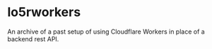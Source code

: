 # lo5rworkers

An archive of a past setup of using Cloudflare Workers in place of a backend rest API.